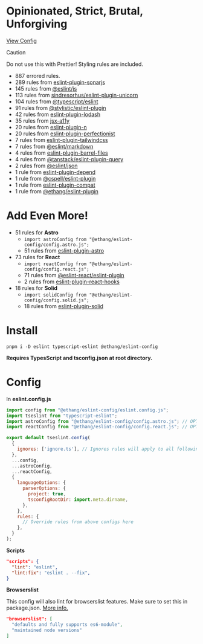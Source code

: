 # Opinionated, Strict, Brutal, Unforgiving

[View Config](https://eslint-config-ethang.pages.dev/rules)

> [!CAUTION]
> Do not use this with Prettier! Styling rules are included.

- 887 errored rules.
- 289 rules from [eslint-plugin-sonarjs](https://github.com/SonarSource/SonarJS/blob/master/packages/jsts/src/rules/README.md)
- 145 rules from [@eslint/js](https://github.com/eslint/eslint/tree/main/packages/js)
- 113 rules from [sindresorhus/eslint-plugin-unicorn](https://github.com/sindresorhus/eslint-plugin-unicorn)
- 104 rules from [@typescript/eslint](https://github.com/typescript-eslint/typescript-eslint)
- 91 rules from [@stylistic/eslint-plugin](https://eslint.style/)
- 42 rules from [eslint-plugin-lodash](https://github.com/wix-incubator/eslint-plugin-lodash)
- 35 rules from [jsx-a11y](https://github.com/jsx-eslint/eslint-plugin-jsx-a11y)
- 20 rules from [eslint-plugin-n](https://github.com/eslint-community/eslint-plugin-n)
- 20 rules from [eslint-plugin-perfectionist](https://github.com/azat-io/eslint-plugin-perfectionist)
- 7 rules from [eslint-plugin-tailwindcss](https://github.com/francoismassart/eslint-plugin-tailwindcss)
- 7 rules from [@eslint/markdown](https://github.com/eslint/markdown)
- 4 rules from [eslint-plugin-barrel-files](https://github.com/thepassle/eslint-plugin-barrel-files)
- 4 rules from [@tanstack/eslint-plugin-query](https://tanstack.com/query/latest/docs/eslint/eslint-plugin-query)
- 2 rules from [@eslint/json](https://github.com/eslint/json)
- 1 rule from [eslint-plugin-depend](https://github.com/es-tooling/eslint-plugin-depend/tree/main)
- 1 rule from [@cspell/eslint-plugin](https://github.com/streetsidesoftware/cspell/tree/main/packages/cspell-eslint-plugin)
- 1 rule from [eslint-plugin-compat](https://github.com/amilajack/eslint-plugin-compat)
- 1 rule from [@ethang/eslint-plugin](https://github.com/eglove/eslint-plugin)

# Add Even More!

- 51 rules for **Astro**
  - `import astroConfig from "@ethang/eslint-config/config.astro.js";`
  - 51 rules from [eslint-plugin-astro](https://github.com/ota-meshi/eslint-plugin-astro)
- 73 rules for **React**
  - `import reactConfig from "@ethang/eslint-config/config.react.js";`
  - 71 rules from [@eslint-react/eslint-plugin](https://eslint-react.xyz/)
  - 2 rules from [eslint-plugin-react-hooks](https://github.com/facebook/react/tree/main/packages/eslint-plugin-react-hooks)
- 18 rules for **Solid**
  - `import solidConfig from "@ethang/eslint-config/config.solid.js";`
  - 18 rules from [eslint-plugin-solid](https://github.com/solidjs-community/eslint-plugin-solid)

# Install

`pnpm i -D eslint typescript-eslint @ethang/eslint-config`

**Requires TypesScript and tsconfig.json at root directory.**

# Config

In **eslint.config.js**

```js
import config from "@ethang/eslint-config/eslint.config.js";
import tseslint from "typescript-eslint";
import astroConfig from "@ethang/eslint-config/config.astro.js"; // OPTIONAL
import reactConfig from "@ethang/eslint-config/config.react.js"; // OPTIONAL

export default tseslint.config(
  {
    ignores: ['ignore.ts'], // Ignores rules will apply to all following configs
  },
  ...config, 
  ...astroConfig, 
  ...reactConfig, 
  {
    languageOptions: {
      parserOptions: {
        project: true,
        tsconfigRootDir: import.meta.dirname,
      },
    },
    rules: {
      // Override rules from above configs here
    },
  }
);
```

**Scripts**

```json
"scripts": {
  "lint": "eslint",
  "lint:fix": "eslint . --fix",
}
```

**Browserslist**

This config will also lint for browserslist features. Make sure to set this in package.json. [More info.](https://github.com/browserslist/browserslist)

```json
"browserslist": [
  "defaults and fully supports es6-module",
  "maintained node versions"
]
```
